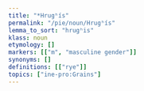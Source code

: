 ```yaml
---
title: "*Hrugʰís"
permalink: "/pie/noun/Hrugʰís"
lemma_to_sort: "hrugʰis"
klass: noun
etymology: []
markers: [["m", "masculine gender"]]
synonyms: []
definitions: [["rye"]]
topics: ["ine-pro:Grains"]
---
```

